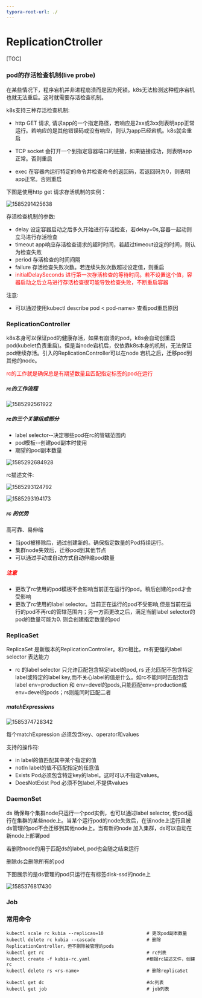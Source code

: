 ```yaml
---
typora-root-url: ./
---
```


# ReplicationCtroller

[TOC]



### pod的存活检查机制(live probe)

在某些情况下，程序宕机并非进程崩溃而是因为死锁。k8s无法检测这种程序宕机也就无法重启。这时就需要存活检查机制。

k8s支持三种存活检查机制:

* http GET 请求, 请求app的一个指定路径，若响应是2xx或3xx则表明app正常运行。若响应的是其他错误码或没有响应，则认为app已经宕机。k8s就会重启
* TCP socket 会打开一个到指定容器端口的链接，如果链接成功，则表明app正常。否则重启

* exec  在容器内运行特定的命令并检查命令的返回码，若返回码为0，则表明app正常。否则重启



下图是使用http get 请求存活机制的实例：

![1585291425638](C:\Users\lenovo\AppData\Roaming\Typora\typora-user-images\1585291425638.png)



存活检查机制的参数:

* delay  设定容器启动之后多久开始进行存活检查，若delay=0s,容器一起动则立马进行存活检查
* timeout app响应存活检查请求的超时时间，若超过timeout设定的时间，则认为检查失败
* period 存活检查的时间间隔
* failure 存活检查失败次数。若连续失败次数超过设定值，则重启
* <font color="red">initialDelaySeconds 进行第一次存活检查的等待时间。若不设置这个值，容器启动之后立马进行存活检查很可能导致检查失败，不断重启容器</font>

注意:

* 可以通过使用kubectl describe pod < pod-name> 查看pod重启原因



### ReplicationController

k8s本身可以保证pod的健康存活，如果有崩溃的pod，k8s会自动创重启pod(kubelet负责重启)。但是当node宕机后，仅依靠k8s本身的机制，无法保证pod继续存活。引入的ReplicationController可以在node 宕机之后，迁移pod到其他的node。

<font color="red">rc的工作就是确保总是有期望数量且匹配指定标签的pod在运行</font>



##### rc的工作流程

![1585292561922](C:\Users\lenovo\AppData\Roaming\Typora\typora-user-images\1585292561922.png)

##### rc的三个关键组成部分

* label selector--决定哪些pod在rc的管辖范围内
* pod模板--创建pod副本时使用
* 期望的pod副本数量

![1585292684928](C:\Users\lenovo\AppData\Roaming\Typora\typora-user-images\1585292684928.png)





rc描述文件:

![1585293124792](C:\Users\lenovo\AppData\Roaming\Typora\typora-user-images\1585293124792.png)



![1585293194173](C:\Users\lenovo\AppData\Roaming\Typora\typora-user-images\1585293194173.png)



##### rc 的优势

高可靠、易伸缩

* 当pod被移除后，通过创建新的。确保指定数量的Pod持续运行。
* 集群node失效后，迁移pod到其他节点
* 可以通过手动或自动方式自动伸缩pod数量

##### <font color="red">注意</font>

* 更改了rc使用的pod模板不会影响当前正在运行的pod。稍后创建的pod才会受影响
* 更改了rc使用的label selector。当前正在运行的pod不受影响,但是当前在运行的pod不再rc的管辖范围内；另一方面更改之后，满足当前label selector的pod的数量可能为0. 则会创建指定数量的pod

### ReplicaSet 

ReplicaSet 是新版本的ReplicationController。和rc相比，rs有更强的label selector 表达能力

* rc 的label selector 只允许匹配包含特定label的pod, rs 还允匹配不包含特定label或特定的label key,而不关心label的值是什么。如rc不能同时匹配包含label env=production 和 env=devel的pods,只能匹配env=production或env=devel的pods；rs则能同时匹配二者



##### matchExpressions

![1585374728342](C:\Users\lenovo\AppData\Roaming\Typora\typora-user-images\1585374728342.png)

每个matchExpression 必须包含key、operator和values

支持的操作符:

* in label的值匹配其中某个指定的值
* notIn label的值不匹配指定的任意值
* Exists Pod必须包含特定key的label。这时可以不指定values。
* DoesNotExist Pod 必须不包label,不提供values





### DaemonSet

ds 确保每个集群node只运行一个pod实例，也可以通过label selector, 使pod运行在集群的某些node上。当某个运行pod的node失效后，在该node上运行且被ds管理的pod不会迁移到其他node上。当有新的node 加入集群，ds可以自动在新node上部署pod

若删除node的用于匹配ds的label, pod也会随之结束运行

删除ds会删除所有的pod

下图展示的是ds管理的pod只运行在有标签disk-ssd的node上

![1585376817430](C:\Users\lenovo\AppData\Roaming\Typora\typora-user-images\1585376817430.png)

### Job

### 常用命令

~~~
kubectl scale rc kubia --replicas=10				# 更改pod副本数量
kubectl delete rc kubia --cascade					# 删除ReplicationController，但不删除被管理的pods
kubectl get rc 										# rc列表
kubectl create -f kubia-rc.yaml						#根据rc描述文件，创建rc
kubectl delete rs <rs-name> 						# 删除replicaSet

kubectl get dc										#dc列表
kubectl get job										# job列表

~~~

